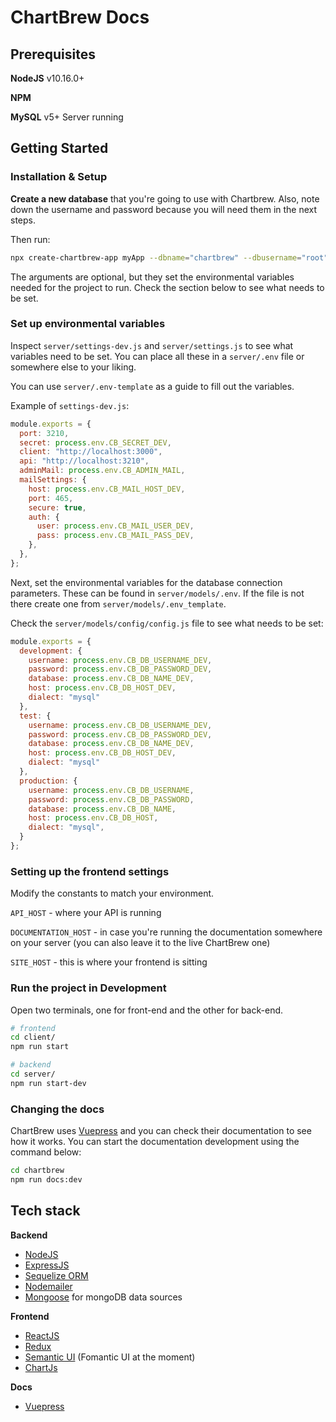 # ChartBrew Docs

## Prerequisites

**NodeJS** v10.16.0+

**NPM**

**MySQL** v5+ Server running

## Getting Started

### Installation & Setup

**Create a new database** that you're going to use with Chartbrew. Also, note down the username and password because you will need them in the next steps.

Then run:

```sh
npx create-chartbrew-app myApp --dbname="chartbrew" --dbusername="root" --dbpassword="" --dbhost="localhost"
```

The arguments are optional, but they set the environmental variables needed for the project to run. Check the section below to see what needs to be set.

### Set up environmental variables

Inspect `server/settings-dev.js` and `server/settings.js` to see what variables need to be set. You can place all these in a `server/.env` file or somewhere else to your liking.

You can use `server/.env-template` as a guide to fill out the variables.

Example of `settings-dev.js`:

```javascript
module.exports = {
  port: 3210,
  secret: process.env.CB_SECRET_DEV,
  client: "http://localhost:3000",
  api: "http://localhost:3210",
  adminMail: process.env.CB_ADMIN_MAIL,
  mailSettings: {
    host: process.env.CB_MAIL_HOST_DEV,
    port: 465,
    secure: true,
    auth: {
      user: process.env.CB_MAIL_USER_DEV,
      pass: process.env.CB_MAIL_PASS_DEV,
    },
  },
};
```

Next, set the environmental variables for the database connection parameters. These can be found in `server/models/.env`. If the file is not there create one from `server/models/.env_template`.

Check the `server/models/config/config.js` file to see what needs to be set:

```javascript
module.exports = {
  development: {
    username: process.env.CB_DB_USERNAME_DEV,
    password: process.env.CB_DB_PASSWORD_DEV,
    database: process.env.CB_DB_NAME_DEV,
    host: process.env.CB_DB_HOST_DEV,
    dialect: "mysql"
  },
  test: {
    username: process.env.CB_DB_USERNAME_DEV,
    password: process.env.CB_DB_PASSWORD_DEV,
    database: process.env.CB_DB_NAME_DEV,
    host: process.env.CB_DB_HOST_DEV,
    dialect: "mysql"
  },
  production: {
    username: process.env.CB_DB_USERNAME,
    password: process.env.CB_DB_PASSWORD,
    database: process.env.CB_DB_NAME,
    host: process.env.CB_DB_HOST,
    dialect: "mysql",
  }
};
```

### Setting up the frontend settings

Modify the constants to match your environment.

`API_HOST` - where your API is running

`DOCUMENTATION_HOST` - in case you're running the documentation somewhere on your server (you can also leave it to the live ChartBrew one)

`SITE_HOST` - this is where your frontend is sitting

### Run the project in Development

Open two terminals, one for front-end and the other for back-end.

```sh
# frontend
cd client/
npm run start

# backend
cd server/
npm run start-dev
```

### Changing the docs

ChartBrew uses [Vuepress](https://vuepress.vuejs.org/) and you can check their documentation to see how it works. You can start the documentation development using the command below:

```sh
cd chartbrew
npm run docs:dev
```

## Tech stack

**Backend**

* [NodeJS](https://nodejs.org/en/)
* [ExpressJS](https://expressjs.com/)
* [Sequelize ORM](https://sequelize.org/)
* [Nodemailer](https://nodemailer.com/about/)
* [Mongoose](https://mongoosejs.com/) for mongoDB data sources

**Frontend**

* [ReactJS](https://reactjs.org/)
* [Redux](https://redux.js.org/)
* [Semantic UI](https://fomantic-ui.com/) (Fomantic UI at the moment)
* [ChartJs](https://www.chartjs.org/)

**Docs**

* [Vuepress](https://vuepress.vuejs.org/)
